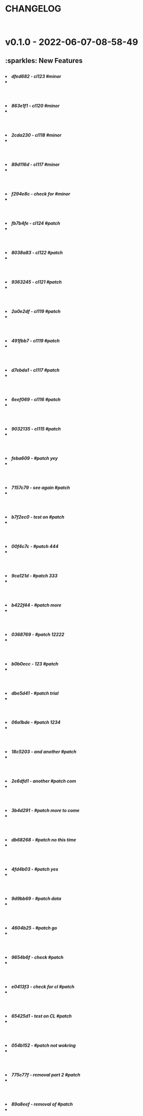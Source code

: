 <h1>CHANGELOG <h1/><br/>v0.1.0 - 2022-06-07-08-58-49<br/><h2>:sparkles: New Features<h2/> <h5><li> dfed682 - cl123 #minor <li/><h5/><br> <h5><li> 863e1f1 - cl120 #minor <li/><h5/><br> <h5><li> 2cda230 - cl118 #minor <li/><h5/><br> <h5><li> 89d116d - cl117 #minor <li/><h5/><br> <h5><li> f294e8c - check for #minor <li/><h5/><br> <h5><li> fb7b4fe - cl124 #patch <li/><h5/><br> <h5><li> 8038a83 - cl122 #patch <li/><h5/><br> <h5><li> 9363245 - cl121 #patch <li/><h5/><br> <h5><li> 2a0e2df - cl119 #patch <li/><h5/><br> <h5><li> 491fbb7 - cl119 #patch <li/><h5/><br> <h5><li> d7ebda1 - cl117 #patch <li/><h5/><br> <h5><li> 6eef069 - cl116 #patch <li/><h5/><br> <h5><li> 9032135 - cl115 #patch <li/><h5/><br> <h5><li> feba609 - #patch yey <li/><h5/><br> <h5><li> 7157c79 - see again #patch <li/><h5/><br> <h5><li> b7f2ec0 - test on #patch <li/><h5/><br> <h5><li> 00f4c7c - #patch 444 <li/><h5/><br> <h5><li> 9ca121d - #patch 333 <li/><h5/><br> <h5><li> b422f44 - #patch more <li/><h5/><br> <h5><li> 0368769 - #patch 12222 <li/><h5/><br> <h5><li> b0b0ecc - 123 #patch <li/><h5/><br> <h5><li> dbe5d41 - #patch trial <li/><h5/><br> <h5><li> 06a1bde - #patch 1234 <li/><h5/><br> <h5><li> 18c5203 - and another #patch <li/><h5/><br> <h5><li> 2e6dfd1 - another #patch com <li/><h5/><br> <h5><li> 3b4d291 - #patch more to come <li/><h5/><br> <h5><li> db68268 - #patch no this time <li/><h5/><br> <h5><li> 4fd4b03 - #patch yes <li/><h5/><br> <h5><li> 9d9bb69 - #patch data <li/><h5/><br> <h5><li> 4604b25 - #patch go <li/><h5/><br> <h5><li> 9654b6f - check #patch <li/><h5/><br> <h5><li> e0413f3 - check for cl #patch <li/><h5/><br> <h5><li> 65425d1 - test on CL #patch <li/><h5/><br> <h5><li> 054b152 - #patch not wokring <li/><h5/><br> <h5><li> 775c77f - removal part 2 #patch <li/><h5/><br> <h5><li> 89a8eef - removal of #patch <li/><h5/><br>
